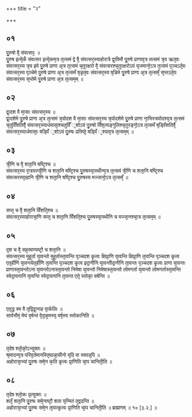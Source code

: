 +++
title = "२"

+++
## ०१
पु᳘रुषो वै᳘ संवत्सरः᳘ ॥  
पु᳘रुष इत्ये᳘कँ संवत्सर इत्ये᳘कम᳘त्र त᳘त्समं द्वे वै᳘ संवत्सर᳘स्याहोरात्रे द्वा᳘विमौ पु᳘रुषे प्राणाव᳘त्र तत्समं त्र᳘य ऋत᳘वः संवत्सर᳘स्य त्र᳘य इमे पु᳘रुषे प्राणा अ᳘त्र त᳘त्समं च᳘तुरक्षरो वै᳘ संवत्सरश्च᳘तुरक्षरोऽयं य᳘जमानो᳘ऽत्र त᳘त्समं प᳘ञ्चऽर्त᳘वः संवत्सर᳘स्य प᳘ञ्चेमे पु᳘रुषे प्राणा अ᳘त्र त᳘त्समँ ष᳘डृत᳘वः संवत्सर᳘स्य ष᳘डिमे पु᳘रुषे प्राणा अ᳘त्र त᳘त्समँ᳘ स᳘प्तऽर्त᳘वः संवत्सर᳘स्य स᳘प्तेमे पु᳘रुषे प्राणा अ᳘त्र त᳘त्सम᳘म् ॥  
## ०२
द्वा᳘दश वै मा᳘साः संवत्सर᳘स्य ॥  
द्वा᳘दशेमे पु᳘रुषे प्राणा अ᳘त्र त᳘त्समं त्र᳘योदश वै मा᳘साः संवत्सर᳘स्य त्र᳘योदशेमे पु᳘रुषे प्राणा ना᳘भिस्त्रयोदश्य᳘त्र त᳘त्समं च᳘तुर्विँशतिर्वै᳘ संवत्सर᳘स्यार्धमासा᳘श्चतुर्विँ ᳘शोऽयं पु᳘रुषो विँश᳘त्यङ्गुलिश्च᳘तुरङ्गो᳘ऽत्र त᳘त्समँ ष᳘ड्विँशतिर्वै᳘ संवत्सर᳘स्यार्धमासाः᳘ षड्विँ ᳘शोऽयं पु᳘रुषः प्रतिष्ठे᳘ षड्विँ ᳘श्याव᳘त्र त᳘त्सम᳘म् ॥  
## ०३
त्री᳘णि च वै᳘ शता᳘नि षष्टि᳘श्च ॥  
संवत्सर᳘स्य रा᳘त्रयस्त्री᳘णि च शता᳘नि षष्टि᳘श्च पु᳘रुषस्या᳘स्थीन्य᳘त्र त᳘त्समं त्री᳘णि च शता᳘नि षष्टि᳘श्च संवत्सरस्या᳘हानि त्री᳘णि च शता᳘नि षष्टि᳘श्च पु᳘रुषस्य मज्जानो᳘ऽत्र त᳘त्समँ᳘ ॥  
## ०४
सप्त᳘ च वै᳘ शता᳘नि विँशति᳘श्च ॥  
संवत्सर᳘स्याहोरात्रा᳘णि सप्त᳘ च शता᳘नि विँशति᳘श्च पु᳘रुषस्या᳘स्थीनि च मज्जा᳘नश्चा᳘त्र त᳘त्सम᳘म् ॥  
## ०५
द᳘श च वै᳘ सह᳘स्राण्यष्टौ᳘ च शता᳘नि ॥  
संवत्सर᳘स्य मुहूर्ता या᳘वन्तो मुहूर्तास्ता᳘वन्ति प᳘ञ्चदश कृ᳘त्वः क्षिप्रा᳘णि या᳘वन्ति क्षिप्रा᳘णि ता᳘वन्ति प᳘ञ्चदश कृ᳘त्व एत᳘र्हीणि या᳘वन्त्येत᳘र्हीणि ता᳘वन्ति प᳘ञ्चदश कृ᳘त्व इदा᳘नीनि या᳘वन्तीदा᳘नीनि ता᳘वन्तः प᳘ञ्चदश कृ᳘त्वः प्राणा या᳘वन्तः प्राणास्ता᳘वन्तोऽना या᳘वन्तोऽनास्ता᳘वन्तो निमेषा या᳘वन्तो निमेषास्ता᳘वन्तो लोमगर्ता या᳘वन्तो लोमगर्तास्ता᳘वन्ति स्वेदा᳘यनानि या᳘वन्ति स्वेदा᳘यनानि ता᳘वन्त एते᳘ स्तोका᳘ वर्षन्ति ॥  
## ०६
एत᳘द्ध स्म वै त᳘द्विद्वा᳘नाह वा᳘र्कलिः ॥  
सार्वभौमं᳘ मेघं व᳘र्षन्तं वे᳘दा᳘ह᳘मस्य᳘ वर्ष᳘स्य स्तोकानिति ॥  
## ०७
त᳘देष श्लो᳘को᳘ऽभ्युक्तः ॥  
श्र᳘मादन्य᳘त्र परिव᳘र्तमानस्ति᳘ष्ठन्ना᳘सीनो य᳘दि वा स्वपन्न᳘पि ॥  
अहोरात्रा᳘भ्यां पु᳘रुषः समे᳘न क᳘ति कृ᳘त्वः प्रा᳘णिति चा᳘प चानिती᳘ति ॥  
## ०८
त᳘देष श्लो᳘कः प्र᳘त्युक्तः ॥  
शतँ᳘ शता᳘नि पु᳘रुषः समे᳘नाष्टौ᳘ शता य᳘न्मितं त᳘द्वदन्ति ॥  
अहोरात्रा᳘भ्यां पु᳘रुषः समे᳘न ता᳘वत्कृ᳘त्वः प्रा᳘णिति चा᳘प चानिती᳘ति ॥ ब्राह्मणम् ॥ १० [३.२.] ॥  
